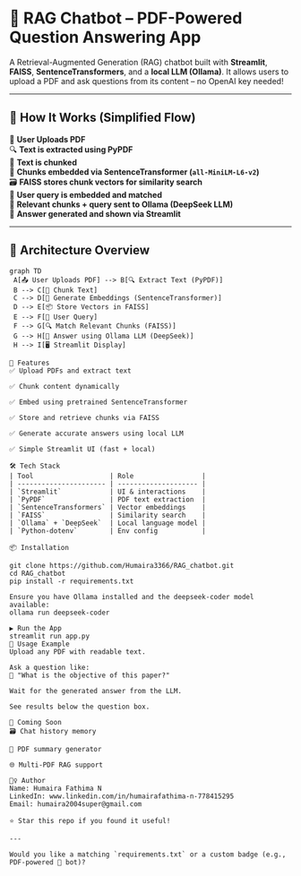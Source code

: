 # 🤖 RAG Chatbot – PDF-Powered Question Answering App

A Retrieval-Augmented Generation (RAG) chatbot built with **Streamlit**, **FAISS**, **SentenceTransformers**, and a **local LLM (Ollama)**. It allows users to upload a PDF and ask questions from its content – no OpenAI key needed!

---

## 🧠 How It Works (Simplified Flow)

📄 **User Uploads PDF**  
🔍 **Text is extracted using PyPDF**  
🧩 **Text is chunked**  
🧠 **Chunks embedded via SentenceTransformer (`all-MiniLM-L6-v2`)**  
🗃️ **FAISS stores chunk vectors for similarity search**  
💬 **User query is embedded and matched**  
🧠 **Relevant chunks + query sent to Ollama (DeepSeek LLM)**  
🧾 **Answer generated and shown via Streamlit**

---

## 📸 Architecture Overview

```mermaid
graph TD
 A[📤 User Uploads PDF] --> B[🔍 Extract Text (PyPDF)]
 B --> C[🧩 Chunk Text]
 C --> D[🧠 Generate Embeddings (SentenceTransformer)]
 D --> E[📦 Store Vectors in FAISS]
 E --> F[💬 User Query]
 F --> G[🔍 Match Relevant Chunks (FAISS)]
 G --> H[🤖 Answer using Ollama LLM (DeepSeek)]
 H --> I[🖥️ Streamlit Display]

🚀 Features
✅ Upload PDFs and extract text

✅ Chunk content dynamically

✅ Embed using pretrained SentenceTransformer

✅ Store and retrieve chunks via FAISS

✅ Generate accurate answers using local LLM

✅ Simple Streamlit UI (fast + local)

🛠️ Tech Stack
| Tool                   | Role                 |
| ---------------------- | -------------------- |
| `Streamlit`            | UI & interactions    |
| `PyPDF`                | PDF text extraction  |
| `SentenceTransformers` | Vector embeddings    |
| `FAISS`                | Similarity search    |
| `Ollama` + `DeepSeek`  | Local language model |
| `Python-dotenv`        | Env config           |

📦 Installation

git clone https://github.com/Humaira3366/RAG_chatbot.git
cd RAG_chatbot
pip install -r requirements.txt

Ensure you have Ollama installed and the deepseek-coder model available:
ollama run deepseek-coder

▶️ Run the App
streamlit run app.py
📝 Usage Example
Upload any PDF with readable text.

Ask a question like:
💬 "What is the objective of this paper?"

Wait for the generated answer from the LLM.

See results below the question box.

📌 Coming Soon
🗃️ Chat history memory

🧾 PDF summary generator

🌐 Multi-PDF RAG support

🙋‍♀️ Author
Name: Humaira Fathima N
LinkedIn: www.linkedin.com/in/humairafathima-n-778415295
Email: humaira2004super@gmail.com

⭐ Star this repo if you found it useful!

---

Would you like a matching `requirements.txt` or a custom badge (e.g., PDF-powered 🧠 bot)?

